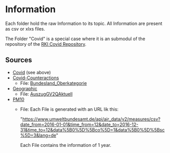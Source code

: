 # Information

Each folder hold the raw Information to its topic.
All Information are present as csv or xlxs files.

The Folder "Covid" is a special case  where it is an submodul of the repository of the [RKI Covid Repository](https://github.com/robert-koch-institut/SARS-CoV-2-Infektionen_in_Deutschland).

## Sources

- [Covid](https://github.com/robert-koch-institut/SARS-CoV-2-Infektionen_in_Deutschland) (see above)
- [Covid-Counteractions](https://www.corona-daten-deutschland.de/dataset)
  - File: [Bundesland_Oberkategorie](https://www.corona-daten-deutschland.de/dataset/massnahmen_oberkategorien_bundeslaender)
- [Geographic](https://www.destatis.de/DE/Themen/Laender-Regionen/_inhalt.html)
  - File: [AuszugGV2QAktuell](https://www.destatis.de/DE/Themen/Laender-Regionen/Regionales/Gemeindeverzeichnis/Administrativ/Archiv/GVAuszugQ/AuszugGV2QAktuell.html)
- [PM10](https://www.umweltbundesamt.de/daten/luft/luftdaten)
  - File: Each File is generated with an URL lik this:

    "https://www.umweltbundesamt.de/api/air_data/v2/measures/csv?date_from=2016-01-01&time_from=12&date_to=2016-12-31&time_to=12&data%5B0%5D%5Bco%5D=1&data%5B0%5D%5Bsc%5D=3&lang=de"

    Each File contains the information of 1 year.
